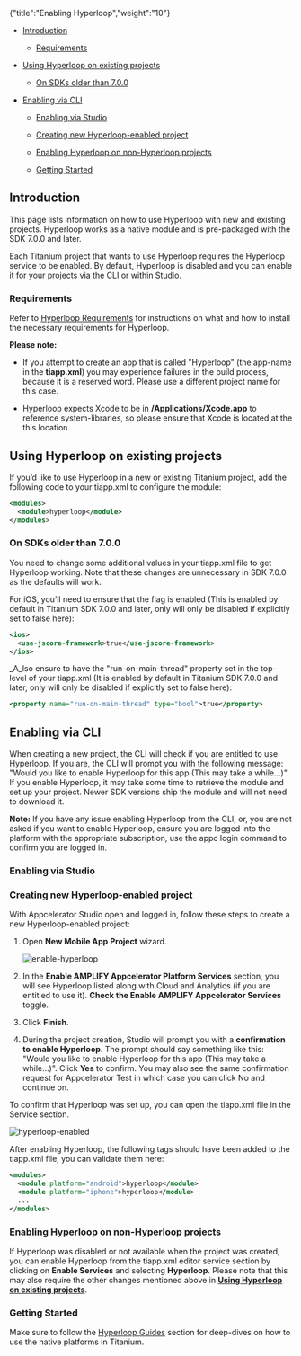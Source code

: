 {"title":"Enabling Hyperloop","weight":"10"}

* [Introduction](#introduction)

    * [Requirements](#requirements)

* [Using Hyperloop on existing projects](#using-hyperloop-on-existing-projects)

    * [On SDKs older than 7.0.0](#on-sdks-older-than-7.0.0)

* [Enabling via CLI](#enabling-via-cli)

    * [Enabling via Studio](#enabling-via-studio)

    * [Creating new Hyperloop-enabled project](#creating-new-hyperloop-enabled-project)

    * [Enabling Hyperloop on non-Hyperloop projects](#enabling-hyperloop-on-non-hyperloop-projects)

    * [Getting Started](#getting-started)

## Introduction

This page lists information on how to use Hyperloop with new and existing projects. Hyperloop works as a native module and is pre-packaged with the SDK 7.0.0 and later.

Each Titanium project that wants to use Hyperloop requires the Hyperloop service to be enabled. By default, Hyperloop is disabled and you can enable it for your projects via the CLI or within Studio.

### Requirements

Refer to [Hyperloop Requirements](/docs/appc/Titanium_SDK/Titanium_SDK_Guide/Hyperloop/Hyperloop_Guides/Hyperloop_Requirements/) for instructions on what and how to install the necessary requirements for Hyperloop.

**Please note:**

* If you attempt to create an app that is called "Hyperloop" (the app-name in the **tiapp.xml**) you may experience failures in the build process, because it is a reserved word. Please use a different project name for this case.

* Hyperloop expects Xcode to be in **/Applications/Xcode.app** to reference system-libraries, so please ensure that Xcode is located at the this location.

## Using Hyperloop on existing projects

If you’d like to use Hyperloop in a new or existing Titanium project, add the following code to your tiapp.xml to configure the module:

```xml
<modules>
  <module>hyperloop</module>
</modules>
```

### On SDKs older than 7.0.0

You need to change some additional values in your tiapp.xml file to get Hyperloop working. Note that these changes are unnecessary in SDK 7.0.0 as the defaults will work.

For iOS, you’ll need to ensure that the <use-jscore-framework> flag is enabled (This is enabled by default in Titanium SDK 7.0.0 and later, only will only be disabled if explicitly set to false here):

```xml
<ios>
  <use-jscore-framework>true</use-jscore-framework>
</ios>
```

_A_lso ensure to have the "run-on-main-thread" property set in the top-level of your tiapp.xml (It is enabled by default in Titanium SDK 7.0.0 and later, only will only be disabled if explicitly set to false here):

```xml
<property name="run-on-main-thread" type="bool">true</property>
```

## Enabling via CLI

When creating a new project, the CLI will check if you are entitled to use Hyperloop. If you are, the CLI will prompt you with the following message: "Would you like to enable Hyperloop for this app (This may take a while...)". If you enable Hyperloop, it may take some time to retrieve the module and set up your project. Newer SDK versions ship the module and will not need to download it.

**Note:** If you have any issue enabling Hyperloop from the CLI, or, you are not asked if you want to enable Hyperloop, ensure you are logged into the platform with the appropriate subscription, use the appc login command to confirm you are logged in.

### Enabling via Studio

### Creating new Hyperloop-enabled project

With Appcelerator Studio open and logged in, follow these steps to create a new Hyperloop-enabled project:

1. Open **New Mobile App** **Project** wizard.

    ![enable-hyperloop](/Images/appc/download/attachments/46253574/enable-hyperloop.png)
2. In the **Enable AMPLIFY Appcelerator Platform Services** section, you will see Hyperloop listed along with Cloud and Analytics (if you are entitled to use it). **Check the Enable AMPLIFY Appcelerator Services** toggle.

3. Click **Finish**.

4. During the project creation, Studio will prompt you with a **confirmation to enable Hyperloop**. The prompt should say something like this: "Would you like to enable Hyperloop for this app (This may take a while...)". Click **Yes** to confirm. You may also see the same confirmation request for Appcelerator Test in which case you can click No and continue on.

To confirm that Hyperloop was set up, you can open the tiapp.xml file in the Service section.

![hyperloop-enabled](/Images/appc/download/attachments/46253574/hyperloop-enabled.png)

After enabling Hyperloop, the following tags should have been added to the tiapp.xml file, you can validate them here:

```xml
<modules>
  <module platform="android">hyperloop</module>
  <module platform="iphone">hyperloop</module>
  ...
</modules>
```

### Enabling Hyperloop on non-Hyperloop projects

If Hyperloop was disabled or not available when the project was created, you can enable Hyperloop from the tiapp.xml editor service section by clicking on **Enable Services** and selecting **Hyperloop**. Please note that this may also require the other changes mentioned above in **[Using Hyperloop on existing projects](#Usingonexistingprojects)**.

### Getting Started

Make sure to follow the [Hyperloop Guides](/docs/appc/Titanium_SDK/Titanium_SDK_Guide/Hyperloop/Hyperloop_Guides/) section for deep-dives on how to use the native platforms in Titanium.
